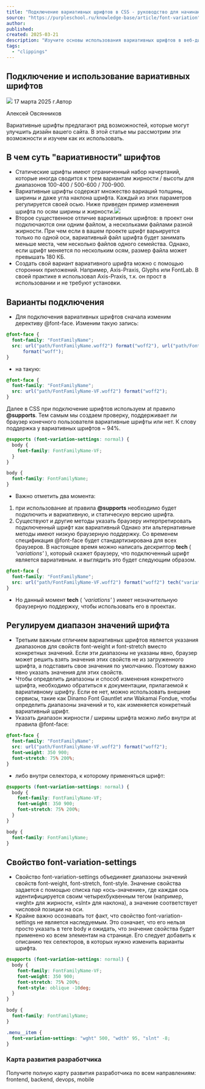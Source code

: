 ```yaml
---
title: "Подключение вариативных шрифтов в CSS - руководство для начинающих"
source: "https://purpleschool.ru/knowledge-base/article/font-variation"
author:
published:
created: 2025-03-21
description: "Изучите основы использования вариативных шрифтов в веб-дизайне и узнайте о преимуществах, которые они предлагают | База знаний PurpleSchool"
tags:
  - "clippings"
---
```

## Подключение и использование вариативных шрифтов

![](https://purpleschool.ru/_next/static/media/time-icon.33f80bd8.svg) 17 марта 2025 г.Автор

Алексей Овсянников

Вариативные шрифты предлагают ряд возможностей, которые могут улучшить дизайн вашего сайта. В этой статье мы рассмотрим эти возможности и изучем как их использовать.

## В чем суть "вариативности" шрифтов

- Статические шрифты имеют ограниченный набор начертаний, которые иногда сводится к трем вариантам жирности / высоты для диапазонов 100-400 / 500-600 / 700-900.
- Вариативные шрифты содержат множество вариаций толщины, ширины и даже угла наклона шрифта. Каждый из этих параметров регулируется своей осью. Ниже приведен пример изменения шрифта по осям ширины и жирности.![](https://cdn-bucket.hb.bizmrg.com/purple-images/knowladge-base/variable_example.png)
- Второе существенное отличие вариативных шрифтов: в проект они подключаются они одним файлом, а нескольками файлами разной жирности. При чем если в вашем проекте шрифт варьируется только по одной оси, вариативный файл шрифта будет занимать меньше места, чем несколько файлов одного семейства. Однако, если шрифт меняется по нескольким осям, размер файла может превышать 180 КБ.
- Создать свой вариант вариативного шрифта можно с помощью сторонних приложений. Например, Axis-Praxis, Glyphs или FontLab. В своей практике я использовал Axis-Praxis, т.к. он прост в использовании и не требуют установки.

## Варианты подключения

- Для подключения вариативных шрифтов сначала изменим дерективу @font-face. Изменим такую запись:
```css
@font-face {
  font-family: "FontFamilyName";
  src: url("path/FontFamilyName.woff2") format("woff2"), url("path/FontFamilyName.woff")
      format("woff");
}
```
- на такую:
```css
@font-face {
  font-family: "FontFamilyName";
  src: url("path/FontFamilyName-VF.woff2") format("woff2");
}
```

Далее в CSS при подключение шрифтов используем at правило **@supports**. Тем самым мы создаем проверку, поддерживает ли браузер конечного пользователя вариативные шрифты или нет. К слову поддержка у вариативных шрифтов ~ 94%.

```css
@supports (font-variation-settings: normal) {
  body {
    font-family: FontFamilyName-VF;
  }
}

body {
  font-family: FontFamilyName;
}
```
- Важно отметить два момента:
1. при использование at правила **@supports** необходимо будет подключить и вариативную, и статическую версию шрифта.
2. Существуют и другие методы указать браузеру интерпретировать подключенный шрифт как вариативный Однако эти альтернативные методы имеют низкую браузерную поддержку. Со временем спецификация @font-face будет стандартизирована для всех браузеров. В настоящее время можно написать дескриптор **tech** ( *'variations'* ), который скажет браузеру, что подключенный шрифт является вариативным. и выглядить это будет следующим образом.
```css
@font-face {
  font-family: "FontFamilyName";
  src: url("path/FontFamilyName-VF.woff2") format("woff2") tech("variations");
}
```
- Но данный момент **tech** ( *'variations'* ) имеет незначительную браузерную поддержку, чтобы использовать его в проектах.

## Регулируем диапазон значений шрифта

- Третьим важным отличием вариативных шрифтов является указания диапазонов для свойств font-weight и font-stretch вместо конкретных значений. Если эти диапазоны не указаны явно, браузер может решить взять значения этих свойств не из загруженного шрифта, а подставить свое значения по умолчанию. Поэтому важно явно указать значения для этих свойств.
- Чтобы определить диапазоны и способ изменения конкретного шрифта, необходимо обратиться к документации, прилагаемой к вариативному шрифту. Если ее нет, можно использовать внешние сервисы, такие как Dinamo Font Gauntlet или Wakamai Fondue, чтобы определить диапазоны значений и то, как изменяется конкретный вариативный шрифт.
- Указать диапазон жирности / ширины шрифта можно либо внутри at правила @font-face:
```css
@font-face {
  font-family: "FontFamilyName";
  src: url("path/FontFamilyName-VF.woff2") format("woff2");
  font-weight: 350 900;
  font-stretch: 75% 200%;
}
```
- либо внутри селектора, к которому применяться шрифт:
```css
@supports (font-variation-settings: normal) {
  body {
    font-family: FontFamilyName-VF;
    font-weight: 350 900;
    font-stretch: 75% 200%;
  }
}

body {
  font-family: FontFamilyName;
}
```

## Свойство font-variation-settings

- Свойство font-variation-settings объединяет диапазоны значений свойств font-weight, font-stretch, font-style. Значение свойства задается с помощью списка пар «ось-значение», где каждая ось идентифицируется своим четырехбуквенным тегом (например, «wght» для жирности, «slnt» для наклона), а значение соответствует числовой позиции на оси.
- Крайне важно осознавать тот факт, что свойство font-variation-settings не является наследуемым. Это означает, что его нельзя просто указать в теге body и ожидать, что значение свойства будет применено ко всем элементам на странице. Его следует добавить к описанию тех селекторов, в которых нужно изменить варианты шрифта.
```css
@supports (font-variation-settings: normal) {
  body {
    font-family: FontFamilyName-VF;
    font-weight: 350 900;
    font-stretch: 75% 200%;
    font-style: oblique -10deg;
  }
}

body {
  font-family: FontFamilyName;
}

.menu__item {
  font-variation-settings: "wght" 500, "wdth" 95, "slnt" -8;
}
```

### Карта развития разработчика

Получите полную карту развития разработчика по всем направлениям: frontend, backend, devops, mobile